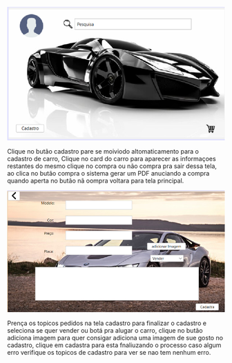 ![Imagem do Circuito](Tela_principal.png)

 Clique no butão cadastro pare se moiviodo altomaticamento para o cadastro de carro,
Clique no card do carro para aparecer as informaçoes restantes do mesmo clique no compra ou não compra pra sair dessa tela, 
ao clica no butão compra o sistema gerar um PDF anuciando a compra quando aperta no butão nã oompra voltara para tela principal.

![Imagem do Circuito](Tela_cadastro.png)

Prença os topicos pedidos na tela cadastro para finalizar o cadastro e seleciona se quer vender ou botá pra alugar o carro,
clique no butão adiciona imagem para quer consigar adiciona uma imagem de sue gosto no cadastro,
clique em cadastra para esta fnaliuzando o processo caso algum erro verifique os topicos de cadastro para ver se nao tem nenhum erro.
